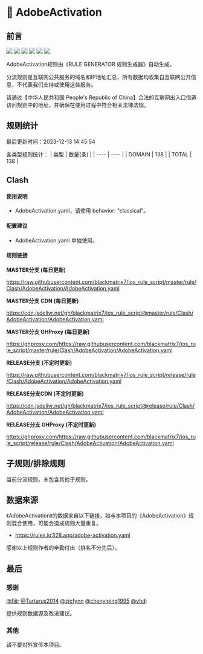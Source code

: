 # 🧸 AdobeActivation

## 前言

![](https://shields.io/badge/-移除重复规则-ff69b4) ![](https://shields.io/badge/-DOMAIN与DOMAIN--SUFFIX合并-green) ![](https://shields.io/badge/-DOMAIN--SUFFIX间合并-critical) ![](https://shields.io/badge/-DOMAIN与DOMAIN--KEYWORD合并-9cf) ![](https://shields.io/badge/-DOMAIN--SUFFIX与DOMAIN--KEYWORD合并-blue) ![](https://shields.io/badge/-IP--CIDR(6)合并-blueviolet) 

AdobeActivation规则由《RULE GENERATOR 规则生成器》自动生成。

分流规则是互联网公共服务的域名和IP地址汇总，所有数据均收集自互联网公开信息，不代表我们支持或使用这些服务。

请通过【中华人民共和国 People's Republic of China】合法的互联网出入口信道访问规则中的地址，并确保在使用过程中符合相关法律法规。

## 规则统计

最后更新时间：2023-12-13 14:45:54

各类型规则统计：
| 类型 | 数量(条)  | 
| ---- | ----  |
| DOMAIN | 138  | 
| TOTAL | 138  | 


## Clash 

#### 使用说明
- AdobeActivation.yaml，请使用 behavior: "classical"。

#### 配置建议
- AdobeActivation.yaml 单独使用。

#### 规则链接
**MASTER分支 (每日更新)**

https://raw.githubusercontent.com/blackmatrix7/ios_rule_script/master/rule/Clash/AdobeActivation/AdobeActivation.yaml

**MASTER分支 CDN (每日更新)**

https://cdn.jsdelivr.net/gh/blackmatrix7/ios_rule_script@master/rule/Clash/AdobeActivation/AdobeActivation.yaml

**MASTER分支 GHProxy (每日更新)**

https://ghproxy.com/https://raw.githubusercontent.com/blackmatrix7/ios_rule_script/master/rule/Clash/AdobeActivation/AdobeActivation.yaml

**RELEASE分支 (不定时更新)**

https://raw.githubusercontent.com/blackmatrix7/ios_rule_script/release/rule/Clash/AdobeActivation/AdobeActivation.yaml

**RELEASE分支CDN (不定时更新)**

https://cdn.jsdelivr.net/gh/blackmatrix7/ios_rule_script@release/rule/Clash/AdobeActivation/AdobeActivation.yaml

**RELEASE分支 GHProxy (不定时更新)**

https://ghproxy.com/https://raw.githubusercontent.com/blackmatrix7/ios_rule_script/release/rule/Clash/AdobeActivation/AdobeActivation.yaml

## 子规则/排除规则


当前分流规则，未包含其他子规则。

## 数据来源

《AdobeActivation》的数据来自以下链接，如与本项目的《AdobeActivation》规则混合使用，可能会造成规则大量重复。

- https://rules.kr328.app/adobe-activation.yaml


感谢以上规则作者的辛勤付出（排名不分先后）。

## 最后

### 感谢

[@fiiir](https://github.com/fiiir) [@Tartarus2014](https://github.com/Tartarus2014) [@zjcfynn](https://github.com/zjcfynn) [@chenyiping1995](https://github.com/chenyiping1995) [@vhdj](https://github.com/vhdj)

提供规则数据源及改进建议。

### 其他

请不要对外宣传本项目。